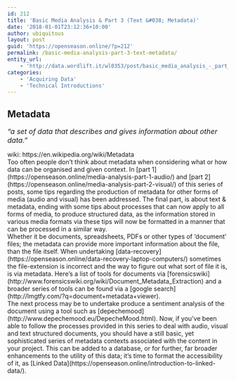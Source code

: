 ```yaml
---
id: 212
title: 'Basic Media Analysis & Part 3 (Text &#038; Metadata)'
date: '2018-01-01T23:12:36+10:00'
author: ubiquitous
layout: post
guid: 'https://openseason.online/?p=212'
permalink: /basic-media-analysis-part-3-text-metadata/
entity_url:
    - 'http://data.wordlift.it/wl0353/post/basic_media_analysis_-_part_3_text___metadata'
categories:
    - 'Acquiring Data'
    - 'Technical Introductions'
---
```


## Metadata

*<span style="font-size: 1rem;">“a set of data that describes and gives information about other data.”</span>*

<div aria-hidden="true" class="xpdxpnd _xk vkc_np" data-mh="1px">wiki: https://en.wikipedia.org/wiki/Metadata</div><div aria-hidden="true" class="xpdxpnd _xk vkc_np" data-mh="1px"></div><div aria-hidden="true" class="xpdxpnd vkc_np vk_pl _Wi" data-mh="-1"> Too often people don’t think about metadata when considering what or how data can be organised and given context. In [part 1](https://openseason.online/media-analysis-part-1-audio/) and [part 2](https://openseason.online/media-analysis-part-2-visual/) of this series of posts, some tips regarding the production of metadata for other forms of media (audio and visual) has been addressed. The final part, is about text &amp; metadata, ending with some tips about processes that can now apply to all forms of media, to produce structured data, as the information stored in various media formats via these tips will now be formatted in a manner that can be processed in a similar way.</div><div aria-hidden="true" data-mh="-1"></div><div aria-hidden="true" class="xpdxpnd vkc_np vk_pl _Wi" data-mh="-1">Whether it be documents, spreadsheets, PDFs or other types of ‘document’ files; the metadata can provide more important information about the file, than the file itself. When undertaking [data-recovery](https://openseason.online/data-recovery-laptop-computers/) sometimes the file-extension is incorrect and the way to figure out what sort of file it is, is via metadata. Here’s a list of tools for documents via [forensicswiki](http://www.forensicswiki.org/wiki/Document_Metadata_Extraction) and a broader series of tools can be found via a [google search](http://lmgtfy.com/?q=document+metadata+viewer).</div><div aria-hidden="true" data-mh="-1"></div><div aria-hidden="true" data-mh="-1">The next process may be to undertake produce a sentiment analysis of the document using a tool such as [depechemood](http://www.depechemood.eu/DepecheMood.html). Now, if you’ve been able to follow the processes provided in this series to deal with audio, visual and text structured documents, you should have a still basic, yet sophisticated series of metadata contexts associated with the content in your project. This can be added to a database, or for further, far broader enhancements to the utility of this data; it’s time to format the accessibility of it, as [Linked Data](https://openseason.online/introduction-to-linked-data/).</div>